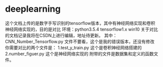 # deeplearning
这个文档上传的是数字手写识别的tensorflow版本，其中有神经网络实现和卷积神经网络实现的，目的是对比
环境：python3.5.4 tensorflow1.x win10
关于对比的文档记录我将在CSDN上进行编辑，地址待更新。
其中：CNN_Number_Tensorflow.py 文件不要看，这个是我的错误版本，还没有修改
你需要对比的两个文件是：
1.test_y_train.py  这个是卷积神经网络搭建的
2.number_figuer.py 这个是神经网络实现的
附带的文件是数据集和定义的函数文件。
